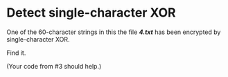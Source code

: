 Detect single-character XOR
==========================

One of the 60-character strings in this the file ***4.txt*** has been encrypted by single-character XOR.

Find it.

(Your code from #3 should help.)

